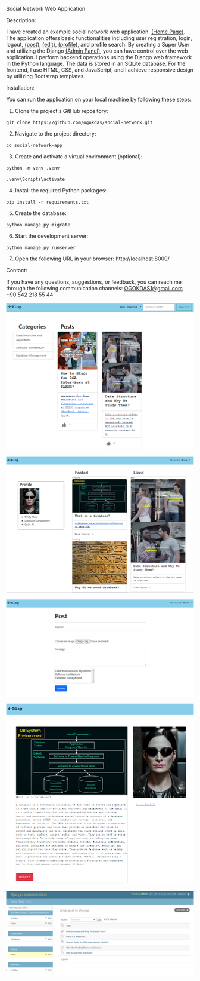 Social Network Web Application

Description:

I have created an example social network web application. [(Home Page)](https://github.com/ogokdas/social-network/blob/main/png/dblog.PNG). The application offers basic functionalities including user registration, login, logout, [(post)](https://github.com/ogokdas/social-network/blob/main/png/posted.PNG), [(edit)](https://github.com/ogokdas/social-network/blob/main/png/post.PNG), [(profile)](https://github.com/ogokdas/social-network/blob/main/png/profile.PNG), and profile search. By creating a Super User and utilizing the Django [(Admin Panel)](https://github.com/ogokdas/social-network/blob/main/png/admin.PNG), you can have control over the web application. I perform backend operations using the Django web framework in the Python language. The data is stored in an SQLite database. For the frontend, I use HTML, CSS, and JavaScript, and I achieve responsive design by utilizing Bootstrap templates.

Installation:

You can run the application on your local machine by following these steps:
1.	Clone the project's GitHub repository:
```
git clone https://github.com/ogokdas/social-network.git 
```
2.	Navigate to the project directory:
```
cd social-network-app
```
3.	Create and activate a virtual environment (optional):
```
python -m venv .venv
```

```
.venv\Scripts\activate
```
4.	Install the required Python packages:
```
pip install -r requirements.txt 
```
5.	Create the database:
```
python manage.py migrate 
```
6.	Start the development server:
```
python manage.py runserver
```
7.	Open the following URL in your browser: http://localhost:8000/

Contact:

If you have any questions, suggestions, or feedback, you can reach me through the following communication channels:
OGOKDAS1@gmail.com
+90 542 218 55 44

![(Home Page)](https://github.com/ogokdas/social-network/blob/main/png/dblog.PNG)

![(profile)](https://github.com/ogokdas/social-network/blob/main/png/profile.PNG)

![(post)](https://github.com/ogokdas/social-network/blob/main/png/posted.PNG)

![(edit)](https://github.com/ogokdas/social-network/blob/main/png/post.PNG)

![(Admin Panel)](https://github.com/ogokdas/social-network/blob/main/png/admin.PNG)


